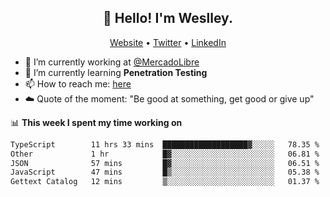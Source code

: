 <h2 align="center">👋 Hello! I'm Weslley.</h2>
<p align="center">
  <a href="http://weslleyneri.com.br">Website</a> •
  <a href="https://twitter.com/Weslley_Neri">Twitter</a> •
  <a href="https://www.linkedin.com/in/weslley-neri-3658908b">LinkedIn</a>
</p>


- 🔭 I’m currently working at [@MercadoLibre](https://github.com/mercadolibre)
- 🌱 I’m currently learning **Penetration Testing**
- 📫 How to reach me: [here](mailto:weslley39@gmail.com)
- ☁️ Quote of the moment: "Be good at something, get good or give up"

📊 **This week I spent my time working on**
<!--START_SECTION:waka-->

```txt
TypeScript        11 hrs 33 mins  ███████████████████▓░░░░░   78.35 %
Other             1 hr            █▓░░░░░░░░░░░░░░░░░░░░░░░   06.81 %
JSON              57 mins         █▓░░░░░░░░░░░░░░░░░░░░░░░   06.51 %
JavaScript        47 mins         █▒░░░░░░░░░░░░░░░░░░░░░░░   05.38 %
Gettext Catalog   12 mins         ▒░░░░░░░░░░░░░░░░░░░░░░░░   01.37 %
```

<!--END_SECTION:waka-->

<!-- Inspired by https://github.com/gruselhaus/gruselhaus -->